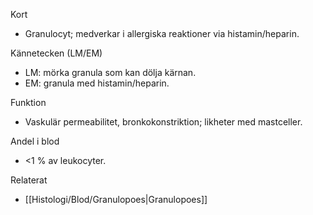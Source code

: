Kort
- Granulocyt; medverkar i allergiska reaktioner via histamin/heparin.

Kännetecken (LM/EM)
- LM: mörka granula som kan dölja kärnan.
- EM: granula med histamin/heparin.

Funktion
- Vaskulär permeabilitet, bronkokonstriktion; likheter med mastceller.

Andel i blod
- <1 % av leukocyter.

Relaterat
- [[Histologi/Blod/Granulopoes|Granulopoes]]
